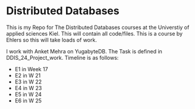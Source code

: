 # Distributed Databases
This is my Repo for The Distributed Databases courses at the Universtiy of applied sciences Kiel.
This will contain all code/files.
This is a course by Ehlers so this will take loads of work.

I work with Anket Mehra on YugabyteDB. 
The Task is defined in DDIS_24_Project_work.
Timeline is as follows: 
* E1 in Week 17
* E2 in W 21
* E3 in W 22
* E4 in W 23
* E5 in W 24
* E6 in W 25